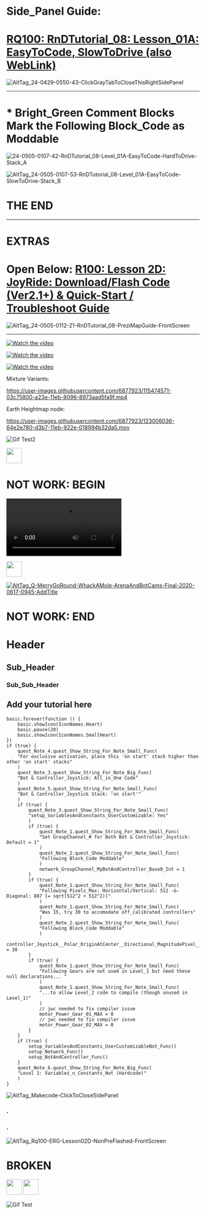 <!---  ![AltTag](24-0325-2140-Makecode-ClickToCloseSidePanel-2024-03-25_21-40-43.png) --->
<!--- add suffix '?raw=true' --->

# Side_Panel Guide: 
# [RQ100: RnDTutorial_08: Lesson_01A: EasyToCode, SlowToDrive (also WebLink)](https://jasonc1025-333.github.io/24-0214-0310-rq100-onecode-bot_controller-beginner-final/)

![AltTag_24-0429-0550-43-ClickGrayTabToCloseThisRightSidePanel](https://github.com/jasonc1025-333/24-0214-0310-rq100-onecode-bot_controller-beginner-final/blob/master/24-0429-0550-43-ClickGrayTabToCloseThisRightSidePanel-03.png?raw=true)
<!--- Need following dummy blank line above for this upcoming divider_line to work --->

--- 
# * Bright_Green Comment Blocks Mark the Following Block_Code as Moddable
![24-0505-0107-42-RnDTutorial_08-Level_01A-EasyToCode-HardToDrive-Stack_A](https://github.com/jasonc1025-333/24-0214-0310-rq100-onecode-bot_controller-beginner-final/blob/master/24-0505-0107-42-RnDTutorial_08-Level_01A-EasyToCode-HardToDrive-Stack_A-02.png?raw=true)
 
![AltTag_24-0505-0107-53-RnDTutorial_08-Level_01A-EasyToCode-SlowToDrive-Stack_B](https://github.com/jasonc1025-333/24-0214-0310-rq100-onecode-bot_controller-beginner-final/blob/master/24-0505-0107-53-RnDTutorial_08-Level_01A-EasyToCode-SlowToDrive-Stack_B-02.png?raw=true)

# THE END

<!--- Need following dummy blank line above for this upcoming divider_line to work --->

--- 
# 
# 
# 
# EXTRAS

# Open Below: [R100: Lesson 2D: JoyRide: Download/Flash Code (Ver2.1+) & Quick-Start / Troubleshoot Guide](https://prezi.com/view/FAS9L5Lf4o6THzCeSVEs/)
![AltTag_24-0505-0112-21-RnDTutorial_08-PreziMapGuide-FrontScreen](https://github.com/jasonc1025-333/24-0214-0310-rq100-onecode-bot_controller-beginner-final/blob/master/24-0505-0112-21-RnDTutorial_08-PreziMapGuide-FrontScreen.png?raw=true)

---

[![Watch the video](https://i.sstatic.net/Vp2cE.png)](https://youtu.be/vt5fpE0bzSY)

[![Watch the video](https://img.youtube.com/vi/T-D1KVIuvjA/maxresdefault.jpg)](https://youtu.be/T-D1KVIuvjA)

[![Watch the video](https://img.youtube.com/vi/_5tFXJQIzi4/0.jpg)](https://www.youtube.com/watch?v=_5tFXJQIzi4)

Mixture Variants:

https://user-images.githubusercontent.com/6877923/115474571-03c75800-a23e-11eb-8096-8973aad5fa9f.mp4

Earth Heightmap node:

https://user-images.githubusercontent.com/6877923/123006036-64e2e780-d3b7-11eb-922e-018994b32da5.mov



<!--- add suffix '?raw=true' --->
<!--- jwc n ![https://drive.google.com/file/d/1zM5SMDPCR5Q0jfn8FCYk-BVg2lthovb9/view?usp=sharing](https://drive.google.com/file/d/1zM5SMDPCR5Q0jfn8FCYk-BVg2lthovb9/view?usp=sharing?raw=true) --->

![Gif Test2](https://github.com/jasonc1025-333/24-0214-0310-rq100-onecode-bot_controller-beginner-final/blob/master/2022-04-28_11-57-02--Snagit-Gif-RqNvidia-JupyterTeleOp.gif?raw=true)

<img src="https://media.giphy.com/media/vFKqnCdLPNOKc/giphy.gif" width="40" height="40" />

# NOT WORK: BEGIN
![mp4 Test](https://github.com/jasonc1025-333/24-0214-0310-rq100-onecode-bot_controller-beginner-final/blob/master/RQ-MerryGoRound-WhackAMole-ArenaAndBotCams-Final-2020-0617-0945-AddTitle.mp4?raw=true)

<img src="https://github.com/jasonc1025-333/24-0214-0310-rq100-onecode-bot_controller-beginner-final/blob/master/RQ-MerryGoRound-WhackAMole-ArenaAndBotCams-Final-2020-0617-0945-AddTitle.mp4" width="40" height="40" />

[![AltTag_Q-MerryGoRound-WhackAMole-ArenaAndBotCams-Final-2020-0617-0945-AddTitle](https://github.com/jasonc1025-333/24-0214-0310-rq100-onecode-bot_controller-beginner-final/blob/master/24-0505-0112-21-RnDTutorial_08-PreziMapGuide-FrontScreen.png?raw=true)](https://github.com/jasonc1025-333/24-0214-0310-rq100-onecode-bot_controller-beginner-final/blob/master/RQ-MerryGoRound-WhackAMole-ArenaAndBotCams-Final-2020-0617-0945-AddTitle.mp4)
# NOT WORK: END

# Header
## Sub_Header
### Sub_Sub_Header

## Add your tutorial here

``` blocks
basic.forever(function () {
    basic.showIcon(IconNames.Heart)
    basic.pause(20)
    basic.showIcon(IconNames.SmallHeart)
})
if (true) {
    quest_Note_4.quest_Show_String_For_Note_Small_Func(
    "For exclusive activation, place this 'on start' stack higher than other 'on start' stacks"
    )
    quest_Note_3.quest_Show_String_For_Note_Big_Func(
    "Bot & Controller_Joystick: All_in_One Code"
    )
    quest_Note_5.quest_Show_String_For_Note_Small_Func(
    "Bot & Controller_Joystick Stack: 'on start'"
    )
    if (true) {
        quest_Note_3.quest_Show_String_For_Note_Small_Func(
        "setup_VariablesAndConstants_UserCustomizable: Yes"
        )
        if (true) {
            quest_Note_1.quest_Show_String_For_Note_Small_Func(
            "Set GroupChannel_# for Both Bot & Controller_Joystick: Default = 1"
            )
            quest_Note_2.quest_Show_String_For_Note_Small_Func(
            "Following Block_Code Moddable"
            )
            network_GroupChannel_MyBotAndController_Base0_Int = 1
        }
        if (true) {
            quest_Note_1.quest_Show_String_For_Note_Small_Func(
            "Following Pixels_Max: Horizontal/Vertical: 512 -&- Diagonal: 887 [= sqrt(512^2 + 512^2)]"
            )
            quest_Note_1.quest_Show_String_For_Note_Small_Func(
            "Was 15, try 30 to accomodate off_calibrated controllers"
            )
            quest_Note_2.quest_Show_String_For_Note_Small_Func(
            "Following Block_Code Moddable"
            )
            controller_Joystick__Polar_OriginAtCenter__Directional_MagnitudePixel__Deadzone_OutOf_512Pixels_AsIdle__INT = 30
        }
        if (true) {
            quest_Note_1.quest_Show_String_For_Note_Small_Func(
            "Following Gears are not used in Level_1 but need these null declarations... "
            )
            quest_Note_1.quest_Show_String_For_Note_Small_Func(
            "...to allow Level_2 code to compile (though unused in Level_1)"
            )
            // jwc needed to fix compiler issue
            motor_Power_Gear_01_MAX = 0
            // jwc needed to fix compiler issue
            motor_Power_Gear_02_MAX = 0
        }
    }
    if (true) {
        setup_VariablesAndConstants_UserCustomizableNot_Func()
        setup_Network_Func()
        setup_BotAndController_Func()
    }
    quest_Note_6.quest_Show_String_For_Note_Big_Func(
    "Level 1: Variables_n_Constants_Not (Hardcode)"
    )
}

```

![AltTag_Makecode-ClickToCloseSidePanel](https://github.com/jasonc1025-333/24-0214-0310-rq100-onecode-bot_controller-beginner-final/blob/master/24-0325-2140-Makecode-ClickToCloseSidePanel-2024-03-25_21-40-43.png?raw=true)
<!-- SEEMS NOT NEEDED <script src="https://github.com/jasonc1025-333/24-0214-0310-rq100-onecode-bot_controller-beginner-final/blob/master/24-0325-2140-Makecode-ClickToCloseSidePanel-2024-03-25_21-40-43.png"></script> -->
### .
### .
![AltTag_Rq100-ERG-Lesson02D-NonPreFlashed-FrontScreen](https://github.com/jasonc1025-333/24-0214-0310-rq100-onecode-bot_controller-beginner-final/blob/master/Rq100-EducatorResourceGuide-Lesson_2D-JoyRide-NonPreFlashed-FrontScreen-2024-04-26_08-22-12.png?raw=true)
<!-- SEEMS NOT NEEDED: <script src="https://github.com/jasonc1025-333/24-0214-0310-rq100-onecode-bot_controller-beginner-final/blob/master/Rq100-EducatorResourceGuide-Lesson_2D-JoyRide-NonPreFlashed-FrontScreen-2024-04-26_08-22-12.png"></script> -->

<!--- jwc o 

> Open this page at [https://jasonc1025-333.github.io/24-0214-0310-rq100-onecode-bot_controller-beginner-final/](https://jasonc1025-333.github.io/24-0214-0310-rq100-onecode-bot_controller-beginner-final/)

## Use as Extension

This repository can be added as an **extension** in MakeCode.

* open [https://makecode.microbit.org/](https://makecode.microbit.org/)
* click on **New Project**
* click on **Extensions** under the gearwheel menu
* search for **https://github.com/jasonc1025-333/24-0214-0310-rq100-onecode-bot_controller-beginner-final** and import

## Edit this project

To edit this repository in MakeCode.

* open [https://makecode.microbit.org/](https://makecode.microbit.org/)
* click on **Import** then click on **Import URL**
* paste **https://github.com/jasonc1025-333/24-0214-0310-rq100-onecode-bot_controller-beginner-final** and click import

#### Metadata (used for search, rendering)

* for PXT/microbit
<script src="https://makecode.com/gh-pages-embed.js"></script><script>makeCodeRender("{{ site.makecode.home_url }}", "{{ site.github.owner_name }}/{{ site.github.repository_name }}");</script>

--->

# BROKEN
<img src="https://drive.google.com/file/d/1zM5SMDPCR5Q0jfn8FCYk-BVg2lthovb9/view?usp=sharing](https://drive.google.com/file/d/1zM5SMDPCR5Q0jfn8FCYk-BVg2lthovb9/view?usp=sharing" width="40" height="40" />
<img src="https://drive.google.com/file/d/1zM5SMDPCR5Q0jfn8FCYk-BVg2lthovb9/view?usp=sharing](https://drive.google.com/file/d/1zM5SMDPCR5Q0jfn8FCYk-BVg2lthovb9/view?usp=sharing?raw=true" width="40" height="40" />

![Gif Test](https://github.com/jasonc1025-333/24-0214-0310-rq100-onecode-bot_controller-beginner-final/blob/master/2022-04-28_11-57-02--Snagit-Gif-RqNvidia-JupyterTeleOp.gif)
